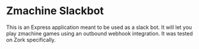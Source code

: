 # Zmachine Slackbot

This is an Express application meant to be used as a slack bot. It will let you play zmachine games using an outbound webhook integration. It was tested on Zork specifically.
